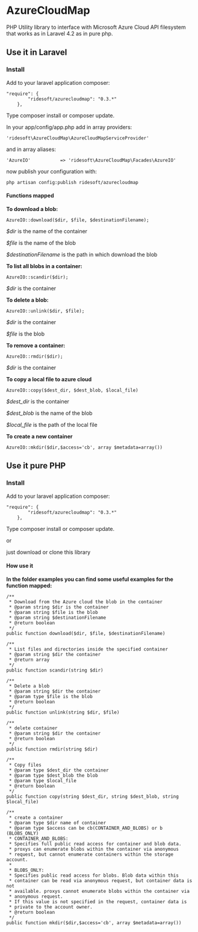 # AzureCloudMap

PHP Utility library to interface with Microsoft Azure Cloud API filesystem that works as in Laravel 4.2 as in pure php.

## Use it in Laravel

### Install

Add to your laravel application composer:
```
"require": {
        "ridesoft/azurecloudmap": "0.3.*"
    },
```
Type composer install or composer update.

In your app/config/app.php add in array providers:
```
'ridesoft\AzureCloudMap\AzureCloudMapServiceProvider'
```
and in array aliases:
```
'AzureIO'           => 'ridesoft\AzureCloudMap\Facades\AzureIO'
```

now publish your configuration with:
```
php artisan config:publish ridesoft/azurecloudmap
```
#### Functions mapped

**To download a blob:**
```
AzureIO::download($dir, $file, $destinationFilename);
```
*$dir* is the name of the container

*$file* is the name of the blob

*$destinationFilename* is the path in which download the blob

**To list all blobs in a container:**
```
AzureIO::scandir($dir);
```
*$dir* is the container

**To delete a blob:**
```
AzureIO::unlink($dir, $file);
```
*$dir* is the container

*$file* is the blob

**To remove a container:**
```
AzureIO::rmdir($dir);
```
*$dir* is the container

**To copy a local file to azure cloud**
```
AzureIO::copy($dest_dir, $dest_blob, $local_file)
```
*$dest_dir* is the container

*$dest_blob* is the name of the blob

*$local_file* is the path of the local file

**To create a new container**
```
AzureIO::mkdir($dir,$access='cb', array $metadata=array())
```
## Use it pure PHP
### Install

Add to your laravel application composer:
```
"require": {
        "ridesoft/azurecloudmap": "0.3.*"
    },
```
Type composer install or composer update.

or

just download or clone this library

#### How use it

**In the folder examples you can find some useful examples for the function mapped:**

```
/**
 * Download from the Azure cloud the blob in the container
 * @param string $dir is the container
 * @param string $file is the blob
 * @param string $destinationFilename
 * @return boolean
 */
public function download($dir, $file, $destinationFilename)
```
```
/**
 * List files and directories inside the specified container
 * @param string $dir the container
 * @return array
 */
public function scandir(string $dir)
```
```
/**
 * Delete a blob
 * @param string $dir the container
 * @param type $file is the blob
 * @return boolean
 */
public function unlink(string $dir, $file)
```
```
/**
 * delete container
 * @param string $dir the container
 * @return boolean
 */
public function rmdir(string $dir)
```
```
/**
 * Copy files
 * @param type $dest_dir the container
 * @param type $dest_blob the blob
 * @param type $local_file 
 * @return boolean
 */
public function copy(string $dest_dir, string $dest_blob, string $local_file)
```
```
/**
 * create a container
 * @param type $dir name of container
 * @param type $access can be cb(CONTAINER_AND_BLOBS) or b (BLOBS_ONLY)
 * CONTAINER_AND_BLOBS:     
 * Specifies full public read access for container and blob data.
 * proxys can enumerate blobs within the container via anonymous 
 * request, but cannot enumerate containers within the storage account.
 *
 * BLOBS_ONLY:
 * Specifies public read access for blobs. Blob data within this 
 * container can be read via anonymous request, but container data is not 
 * available. proxys cannot enumerate blobs within the container via 
 * anonymous request.
 * If this value is not specified in the request, container data is 
 * private to the account owner.
 * @return boolean
 */
public function mkdir($dir,$access='cb', array $metadata=array())
```
